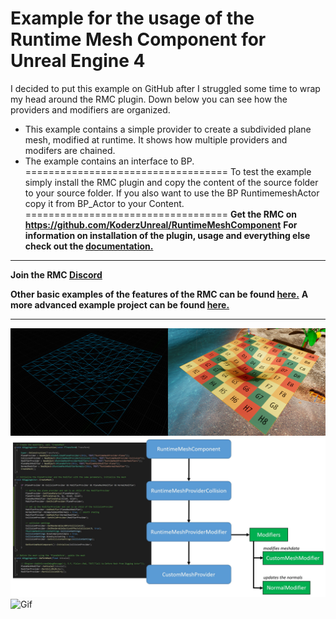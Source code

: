 
Example for the usage of the Runtime Mesh Component for Unreal Engine 4
===================================
I decided to put this example on GitHub after I struggled some time to wrap my head around the RMC plugin. Down below you can see how the providers and modifiers are organized.
* This example contains a simple provider to create a subdivided plane mesh, modified at runtime. It shows how multiple providers and modifers are chained.
* The example contains an interface to BP.
===================================
To test the example simply install the RMC plugin and copy the content of the source folder to your source folder. If you also want to use the BP RuntimemeshActor copy it from BP_Actor to your Content.
===================================
**Get the RMC on https://github.com/KoderzUnreal/RuntimeMeshComponent**
**For information on installation of the plugin, usage and everything else check out the [documentation.](https://runtimemesh.koderz.io/)**
---
**Join the RMC [Discord](https://discord.gg/KGvBBTv)**

**Other basic examples of the features of the RMC can be found [here.](https://github.com/TriAxis-Games/RuntimeMeshComponent-Examples)**
**A more advanced example project can be found [here.](https://github.com/Moddingear/Hexagons)**

---
![SCREENSHOT](screenshot.jpg)
![SCREENSHOT](structure.jpg)
![Gif](ExampleUsage.gif)
